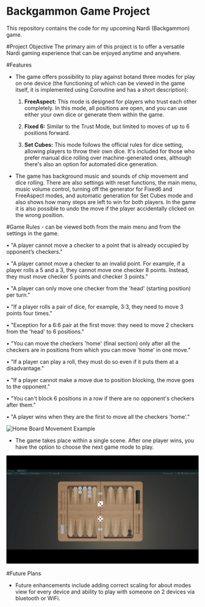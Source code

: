 # Backgammon Game Project


This repository contains the code for my upcoming Nardi (Backgammon) game.


#Project Objective
The primary aim of this project is to offer a versatile Nardi gaming experience that can be enjoyed anytime and anywhere.

#Features
- The game offers possibility to play against botand three modes for play on one device (the functioning of which can be viewed in the game itself, it is implemented using Coroutine and has a short description):
  1. **FreeAspect:** This mode is designed for players who trust each other completely. In this mode, all positions are open, and you can use either your own dice or generate them within the game.
  
  2. **Fixed 6:** Similar to the Trust Mode, but limited to moves of up to 6 positions forward.

  3. **Set Cubes:** This mode follows the official rules for dice setting, allowing players to throw their own dice. It's included for those who prefer manual dice rolling over machine-generated ones, although there's also an option for automated dice generation.

- The game has background music and sounds of chip movement and dice rolling. 
There are also settings with reset functions, the main menu, music volume control, turning off the generator for Fixed6 and FreeAspect modes, and automatic generation for Set Cubes mode and also shows how many steps are left to win for both players.
In the game it is also possible to undo the move if the player accidentally clicked on the wrong position.

#Game Rules - can be viewed both from the main menu and from the settings in the game.

• "A player cannot move a checker to a point that is already occupied by opponent’s checkers."

• "A player cannot move a checker to an invalid point. For example, if a player rolls a 5 and a 3, they cannot move one checker 8 points. Instead, they must move checker 5 points and checker 3 points."

• "A player can only move one checker from the 'head' (starting position) per turn."

• "If a player rolls a pair of dice, for example, 3:3, they need to move 3 points four times."

• "Exception for a 6:6 pair at the first move: they need to move 2 checkers from the 'head' to 6 positions."

• "You can move the checkers 'home' (final section) only after all the checkers are in positions from which you can move 'home' in one move."

• "If a player can play a roll, they must do so even if it puts them at a disadvantage."

• "If a player cannot make a move due to position blocking, the move goes to the opponent."

• "You can't block 6 positions in a row if there are no opponent's checkers after them."

• "A player wins when they are the first to move all the checkers 'home'."

![Home Board Movement Example](https://github.com/stupakzm/Backgammon/blob/main/readme/homeMovement.gif)

- The game takes place within a single scene. After one player wins, you have the option to choose the next game mode to play.

![Win Screen](https://github.com/stupakzm/Backgammon/blob/main/readme/winScreen.gif)


#Future Plans
- Future enhancements include adding correct scaling for about modes view for every device and ability to play with someone on 2 devices via bluetooth or WiFi.
